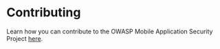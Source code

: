 # Contributing

Learn how you can contribute to the OWASP Mobile Application Security Project [here](https://mas.owasp.org/contributing/1_How_Can_You_Contribute/).
